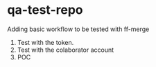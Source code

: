 # qa-test-repo

Adding basic workflow to be tested with ff-merge

1. Test with the token.
2. Test with the colaborator account
3. POC
